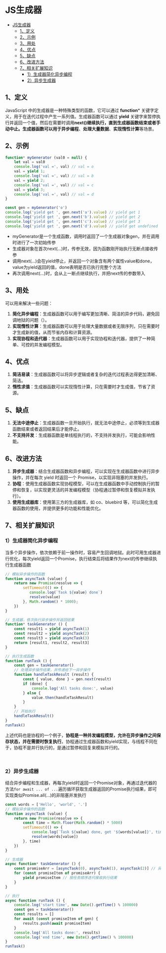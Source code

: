 # JS生成器

- [JS生成器](#js生成器)
  - [1、定义](#1定义)
  - [2、示例](#2示例)
  - [3、用处](#3用处)
  - [4、优点](#4优点)
  - [5、缺点](#5缺点)
  - [6、改进方法](#6改进方法)
  - [7、相关扩展知识](#7相关扩展知识)
    - [1）生成器简化异步编程](#1生成器简化异步编程)
    - [2）异步生成器](#2异步生成器)

## 1、定义

JavaScript 中的生成器是一种特殊类型的函数，它可以通过 **function*** 关键字定义，用于在迭代过程中产生一系列值。生成器函数可以通过 **yield** 关键字来暂停执行并返回一个值，然后在需要时调用**next()**继续执行，直到生成器函数结束或者手动中止。生成器函数可以用于**异步编程**、**处理大量数据**、**实现惰性计算**等场景。
&nbsp;

## 2、示例

```JavaScript
function* myGenerator (val0 = null) {
    let val = val0
    console.log('val =', val) // val = o
    val = yield 1;
    console.log('val =', val) // val = b
    val = yield 2;
    console.log('val =', val) // val = c
    val = yield 3;
    console.log('val =', val) // val = d
}

const gen = myGenerator('o')
console.log('yield get ', gen.next('a').value) // yield get 1
console.log('yield get ', gen.next('b').value) // yield get 2
console.log('yield get ', gen.next('c').value) // yield get 3
console.log('yield get ', gen.next('d').value) // yield get undefined
```

- myGenerator是一个生成函数，调用时返回了一个生成器对象gen，并在调用时进行了一次初始传参
- 生成器对象在首次next(...)时，传参无效，因为函数刚开始执行无断点接收传参
- 调用next(...)会在yield停止，并返回一个对象含有两个属性value和done，value为yield返回的值，done表明是否已执行完整个方法
- 再次调用next(...)时，会从上一断点继续执行，并把next传的参数带入
&nbsp;

## 3、用处

可以用来解决一些问题：

1. **简化异步编程**：生成器函数可以用于编写更加清晰、简洁的异步代码，避免回调地狱的问题（）。
2. **实现惰性计算**：生成器函数可以用于处理大量数据或者无限序列，只在需要时才生成新的值，从而节省内存和计算资源。
3. **实现协程和迭代器**：生成器函数可以用于实现协程和迭代器，提供了一种简单、可控的并发编程模型。
&nbsp;

## 4、优点

1. **简洁易读**：生成器函数可以将异步逻辑或者复杂的迭代过程表达得更加清晰、简洁。
2. **惰性求值**：生成器函数可以实现惰性计算，只在需要时才生成值，节省了资源。
&nbsp;

## 5、缺点

1. **无法中途停止**：生成器函数一旦开始执行，就无法中途停止，必须等到生成器函数结束或者返回结果后才能停止。
2. **不支持并发**：生成器函数是单线程执行的，不支持并发执行，可能会影响性能。
&nbsp;

## 6、改进方法

1. **异步生成器**：结合生成器函数和异步编程，可以实现在生成器函数中进行异步操作，并在每次 yield 时返回一个 Promise，以实现非阻塞的并发执行。
2. **协程**：使用生成器函数实现协程模型，可以在生成器函数中手动控制执行的暂停和恢复，以实现更灵活的并发编程模型（协程通过暂停和恢复模拟并发执行）。
3. **使用生成器库**：使用第三方的生成器库，如 co、bluebird 等，可以简化生成器函数的使用，并提供更多的功能和性能优化。
&nbsp;

## 7、相关扩展知识

### 1）生成器简化异步编程

当多个异步操作，依次依赖于前一操作时，容易产生回调地狱。此时可用生成器进行优化，每次yield返回一个Promise，执行结束后将结果作为next的传参继续执行生成器函数

```JavaScript
// 模拟异步操作的函数
function asyncTask (value) {
    return new Promise(resolve => {
        setTimeout(() => {
           console.log(`Task ${value} done`) 
           resolve(value)
        }, Math.random() * 1000);
    })
}

// 生成器，依次执行异步操作并返回结果
function* taskGenerator () {
    const result1 = yield asyncTask(1)
    const result2 = yield asyncTask(2)
    const result3 = yield asyncTask(3)
    return [result1, result2, result3]
}

// 执行生成函数
function runTask () {
    const gen = taskGenerator()
    // 处理异步操作结果，并传递给下一异步操作
    function handleTaskResult (result) {
        const { value, done } = gen.next(result)
        if (done) {
            console.log('All tasks done:', value)
        } else {
            value.then(handleTaskResult)
        }
    }
    // 开始执行
    handleTaskResult()
}
runTask()
```

上述代码也是协程的一个例子，**协程是一种并发编程模型，允许在异步操作之间保存状态，并在需要时恢复执行**。协程通过生成器函数和yield实现，与线程不同在于，协程不是并行执行的，是通过暂停和回复来模拟并行的。

&nbsp;

### 2）异步生成器

结合异步编程和生成器，再每次yield时返回一个Promise对象，再通过迭代器的方法`for await ... of ...`遍历循环获取生成器返回的Promise执行结果，即可实现类似Promise.all(...)的非阻塞并发执行

```JavaScript
const words = ['Hello', 'world', '.']
// 模拟异步操作的函数
function asyncTask (value) {
    return new Promise(resolve => {
        const time = Math.floor(Math.random() * 5000)
        setTimeout(() => {
            console.log(`Task ${value} done, get '${words[value]}', time: ${time}`)
            resolve(words[value])
        }, time)
    })
}

// 生成器
async function* taskGenerator () {
    const promiseArr = [asyncTask(0), asyncTask(1), asyncTask(2)] // 异步执行
    for (const promiseItem of promiseArr) {
        yield promiseItem // 按任务顺序迭代接收执行结果
    }
}

// 执行
async function runTask () {
    console.log('start time', new Date().getTime() % 100000)
    const gen = taskGenerator()
    const results = []
    for await (const promiseItem of gen) {
        results.push(await promiseItem)
    }
    console.log('All tasks done:', results)
    console.log('end time', new Date().getTime() % 100000)
}
runTask()
```
